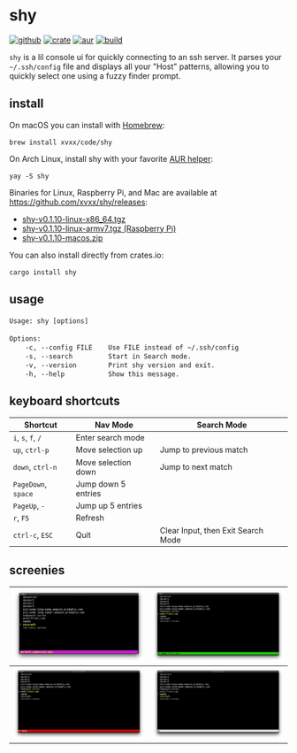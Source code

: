 # shy

[![github](https://img.shields.io/github/v/release/xvxx/shy?include_prereleases)](https://github.com/xvxx/shy/releases)
[![crate](https://img.shields.io/crates/v/shy)](https://crates.io/crates/shy)
[![aur](https://img.shields.io/aur/version/shy)](https://aur.archlinux.org/packages/shy/)
[![build](https://github.com/xvxx/shy/workflows/build/badge.svg)](https://github.com/xvxx/shy/actions?query=workflow%3Abuild)

`shy` is a lil console ui for quickly connecting to an ssh server. It
parses your `~/.ssh/config` file and displays all your "Host" patterns,
allowing you to quickly select one using a fuzzy finder prompt.

## install

On macOS you can install with [Homebrew](https://brew.sh/):

    brew install xvxx/code/shy

On Arch Linux, install shy with your favorite [AUR helper][aur]:

    yay -S shy

Binaries for Linux, Raspberry Pi, and Mac are available at
https://github.com/xvxx/shy/releases:

- [shy-v0.1.10-linux-x86_64.tgz][0]
- [shy-v0.1.10-linux-armv7.tgz (Raspberry Pi)][1]
- [shy-v0.1.10-macos.zip][2]

You can also install directly from crates.io:

    cargo install shy

## usage

    Usage: shy [options]

    Options:
        -c, --config FILE    Use FILE instead of ~/.ssh/config
        -s, --search         Start in Search mode.
        -v, --version        Print shy version and exit.
        -h, --help           Show this message.

## keyboard shortcuts

| **Shortcut**        | **Nav Mode**        | **Search Mode**                    |
| ------------------- | ------------------- | ---------------------------------- |
| `i`, `s`, `f`, `/`  | Enter search mode   |                                    |
| `up`, `ctrl-p`      | Move selection up   | Jump to previous match             |
| `down`, `ctrl-n`    | Move selection down | Jump to next match                 |
| `PageDown`, `space` | Jump down 5 entries |                                    |
| `PageUp`, `-`       | Jump up 5 entries   |                                    |
| `r`, `F5`           | Refresh             |                                    |
| `ctrl-c`, `ESC`     | Quit                | Clear Input, then Exit Search Mode |

## screenies

| ![Screenshot](./img/screen1.jpeg) | ![Screenshot](./img/screen2.jpeg) |
| --------------------------------- | --------------------------------- |
| ![Screenshot](./img/screen3.jpeg) | ![Screenshot](./img/screen4.jpeg) |

[cargo]: https://rustup.rs/
[aur]: https://wiki.archlinux.org/index.php/AUR_helpers
[0]: https://github.com/xvxx/shy/releases/download/v0.1.10/shy-v0.1.10-linux-x86_64.tgz
[1]: https://github.com/xvxx/shy/releases/download/v0.1.10/shy-v0.1.10-linux-armv7.tgz
[2]: https://github.com/xvxx/shy/releases/download/v0.1.10/shy-v0.1.10-macos.zip
